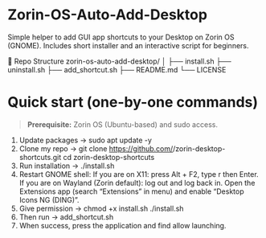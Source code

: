 # Zorin-OS-Auto-Add-Desktop
Simple helper to add GUI app shortcuts to your Desktop on Zorin OS (GNOME). Includes short installer and an interactive script for beginners.

📂 Repo Structure
zorin-os-auto-add-desktop/
	│
	├── install.sh
	├── uninstall.sh
	├── add_shortcut.sh
	├── README.md
	└── LICENSE

# Quick start (one-by-one commands)

> **Prerequisite:** Zorin OS (Ubuntu-based) and sudo access.

1. Update packages
   -> sudo apt update -y
2. Clone my repo
   -> git clone https://github.com/<your-username>/zorin-desktop-shortcuts.git
   cd zorin-desktop-shortcuts
3. Run installation
   -> ./install.sh
5. Restart GNOME shell:
   If you are on X11: press Alt + F2, type r then Enter.
   If you are on Wayland (Zorin default): log out and log back in.
   Open the Extensions app (search “Extensions” in menu) and enable “Desktop Icons NG (DING)”.
6. Give permission
   -> chmod +x install.sh
   ./install.sh
7. Then run
   -> add_shortcut.sh
9. When success, press the application and find allow launching.

